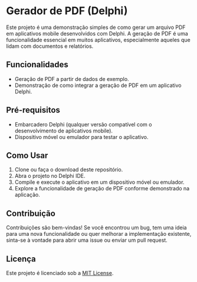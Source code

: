 # Gerador de PDF (Delphi)

Este projeto é uma demonstração simples de como gerar um arquivo PDF em aplicativos mobile desenvolvidos com Delphi. A geração de PDF é uma funcionalidade essencial em muitos aplicativos, especialmente aqueles que lidam com documentos e relatórios.

## Funcionalidades

- Geração de PDF a partir de dados de exemplo.
- Demonstração de como integrar a geração de PDF em um aplicativo Delphi.

## Pré-requisitos

- Embarcadero Delphi (qualquer versão compatível com o desenvolvimento de aplicativos mobile).
- Dispositivo móvel ou emulador para testar o aplicativo.

## Como Usar

1. Clone ou faça o download deste repositório.
2. Abra o projeto no Delphi IDE.
3. Compile e execute o aplicativo em um dispositivo móvel ou emulador.
4. Explore a funcionalidade de geração de PDF conforme demonstrado na aplicação.

## Contribuição

Contribuições são bem-vindas! Se você encontrou um bug, tem uma ideia para uma nova funcionalidade ou quer melhorar a implementação existente, sinta-se à vontade para abrir uma issue ou enviar um pull request.

## Licença

Este projeto é licenciado sob a [MIT License](LICENSE).
